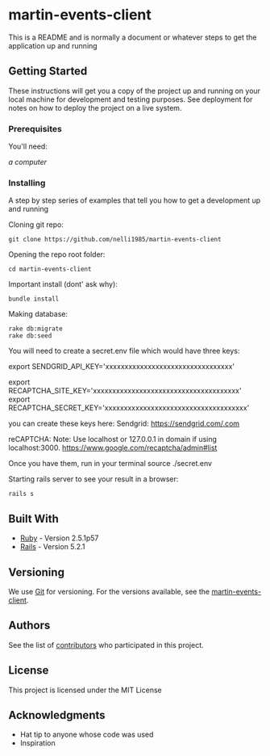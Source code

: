 # martin-events-client

This is a README and is normally a document or whatever steps to get the application up and running

## Getting Started

These instructions will get you a copy of the project up and running on your local machine for development and testing purposes. See deployment for notes on how to deploy the project on a live system.


### Prerequisites

You'll need:

*a computer*

### Installing

A step by step series of examples that tell you how to get a development up and running

Cloning git repo:
```
git clone https://github.com/nelli1985/martin-events-client
```
Opening the repo root folder:
```
cd martin-events-client
```
Important install (dont' ask why):
```
bundle install
```
Making database:
```
rake db:migrate
rake db:seed
```


You will need to create a secret.env file which would have three keys:

export SENDGRID_API_KEY='xxxxxxxxxxxxxxxxxxxxxxxxxxxxxxxxx'

export RECAPTCHA_SITE_KEY='xxxxxxxxxxxxxxxxxxxxxxxxxxxxxxxxxxxxxx'
export RECAPTCHA_SECRET_KEY='xxxxxxxxxxxxxxxxxxxxxxxxxxxxxxxxxxxxx'

you can create these keys here:
Sendgrid: https://sendgrid.com/.com 

reCAPTCHA: Note: Use localhost or 127.0.0.1 in domain if using localhost:3000.
https://www.google.com/recaptcha/admin#list


Once you have them, run in your terminal source ./secret.env

Starting rails server to see your result in a browser:
```
rails s
```

## Built With

* [Ruby](https://www.ruby-lang.org/en/) - Version 2.5.1p57
* [Rails](https://rubyonrails.org/) - Version 5.2.1


## Versioning

We use [Git](https://git-scm.com/) for versioning. For the versions available, see the [martin-events-client](https://github.com/sinivaal/martin-events-client). 

## Authors

See the list of [contributors](https://github.com/sinivaal/martin-events-client/graphs/contributors) who participated in this project.

## License

This project is licensed under the MIT License

## Acknowledgments

* Hat tip to anyone whose code was used
* Inspiration




